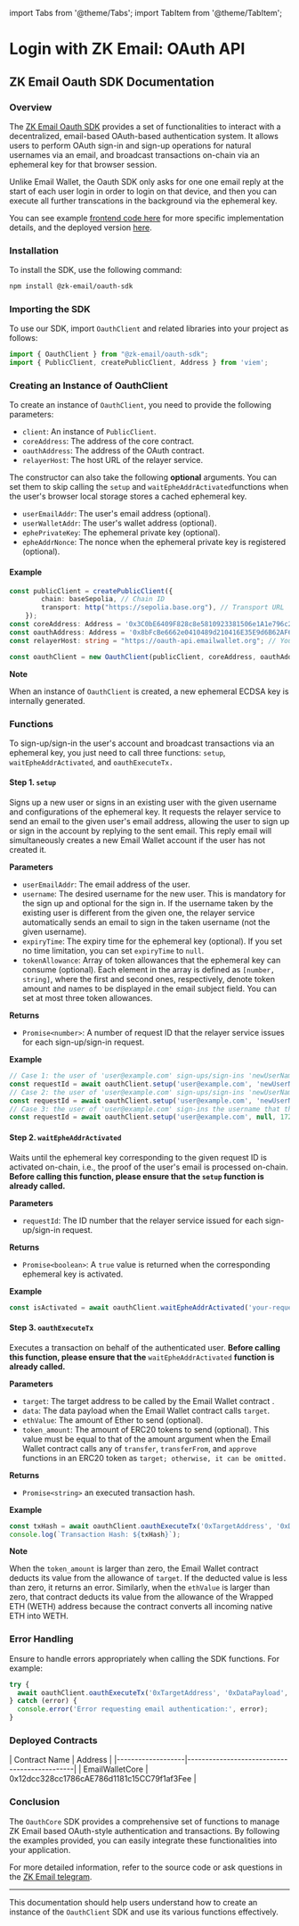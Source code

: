 import Tabs from '@theme/Tabs';
import TabItem from '@theme/TabItem';

# Login with ZK Email: OAuth API

## ZK Email Oauth SDK Documentation

### Overview

The [ZK Email Oauth SDK](https://www.npmjs.com/package/@zk-email/oauth-sdk) provides a set of functionalities to interact with a decentralized, email-based OAuth-based authentication system. It allows users to perform OAuth sign-in and sign-up operations for natural usernames via an email, and broadcast transactions on-chain via an ephemeral key for that browser session.

Unlike Email Wallet, the Oauth SDK only asks for one one email reply at the start of each user login in order to login on that device, and then you can execute all further transcations in the background via the ephemeral key.

You can see example [frontend code here](https://github.com/zkemail/oauth-demo-ui) for more specific implementation details, and the deployed version [here](https://oauth.emailwallet.org/).

### Installation

To install the SDK, use the following command:

```bash
npm install @zk-email/oauth-sdk
```

### Importing the SDK

To use our SDK, import `OauthClient` and related libraries into your project as follows:

```typescript
import { OauthClient } from "@zk-email/oauth-sdk";
import { PublicClient, createPublicClient, Address } from 'viem';
```

### Creating an Instance of OauthClient

To create an instance of `OauthClient`, you need to provide the following parameters:

* `client`: An instance of `PublicClient`.
* `coreAddress`: The address of the core contract.
* `oauthAddress`: The address of the OAuth contract.
* `relayerHost`: The host URL of the relayer service.

The constructor can also take the following **optional** arguments. You can set them to skip calling the `setup` and `waitEpheAddrActivated`functions when the user's browser local storage stores a cached ephemeral key.

* `userEmailAddr`: The user's email address (optional).
* `userWalletAddr`: The user's wallet address (optional).
* `ephePrivateKey`: The ephemeral private key (optional).
* `epheAddrNonce`: The nonce when the ephemeral private key is registered (optional).

#### Example

```typescript
const publicClient = createPublicClient({
        chain: baseSepolia, // Chain ID
        transport: http("https://sepolia.base.org"), // Transport URL
    });
const coreAddress: Address = '0x3C0bE6409F828c8e5810923381506e1A1e796c2F'; // Your core contract address. This prefilled default is already deployed on Base Sepolia
const oauthAddress: Address = '0x8bFcBe6662e0410489d210416E35E9d6B62AF659'; // Your OAuth core contract address, deployed on Base Sepolia
const relayerHost: string = "https://oauth-api.emailwallet.org"; // Your relayer host; this one is public and deployed on Base Sepolia

const oauthClient = new OauthClient(publicClient, coreAddress, oauthAddress, relayerHost);
```

**Note**

When an instance of `OauthClient` is created, a new ephemeral ECDSA key is internally generated.

### Functions

To sign-up/sign-in the user's account and broadcast transactions via an ephemeral key, you just need to call three functions: `setup`, `waitEpheAddrActivated`, and `oauthExecuteTx.`

#### Step 1. `setup`

Signs up a new user or signs in an existing user with the given username and configurations of the ephemeral key. It requests the relayer service to send an email to the given user's email address, allowing the user to sign up or sign in the account by replying to the sent email. This reply email will simultaneously creates a new Email Wallet account if the user has not created it.

**Parameters**

* `userEmailAddr`: The email address of the user.
* `username`: The desired username for the new user. This is mandatory for the sign up and optional for the sign in. If the username taken by the existing user is different from the given one, the relayer service automatically sends an email to sign in the taken  username (not the given username).
* `expiryTime`: The expiry time for the ephemeral key (optional). If you set no time limitation, you can set `expiryTime` to `null`.
* `tokenAllowance`: Array of token allowances that the ephemeral key can consume (optional). Each element in the array is defined as  `[number, string]`, where the first and second ones, respectively, denote token amount and names to be displayed in the email subject field. You can set at most three token allowances.

**Returns**

* `Promise<number>`: A number of request ID that the relayer service issues for each sign-up/sign-in request.

**Example**

```typescript
// Case 1: the user of 'user@example.com' sign-ups/sign-ins 'newUserName' and activates the ephemeral key forever with no token allowance. 
const requestId = await oauthClient.setup('user@example.com', 'newUserName', null, null);
// Case 2: the user of 'user@example.com' sign-ups/sign-ins 'newUserName' and activates the ephemeral key until timestamp '1720489011' with token allowances up to 3 ETH and 100 USDC. 
const requestId = await oauthClient.setup('user@example.com', 'newUserName', 1720489011, [[3, "ETH"], [100, "USDC"]]);
// Case 3: the user of 'user@example.com' sign-ins the username that the user already took and activates the ephemeral key until timestamp '1720489011' with token allowances up to 3 ETH and 100 USDC.
const requestId = await oauthClient.setup('user@example.com', null, 1720489011, [[3, "ETH"], [100, "USDC"]]);
```

#### Step 2. `waitEpheAddrActivated`

Waits until the ephemeral key corresponding to the given request ID is activated on-chain, i.e., the proof of the user's email is processed on-chain. **Before calling this function, please ensure that the `setup` function is already called.**

**Parameters**

* `requestId`: The ID number that the relayer service issued for each sign-up/sign-in request.

**Returns**

* `Promise<boolean>`: A `true` value is returned when the corresponding ephemeral key is activated.

**Example**

```typescript
const isActivated = await oauthClient.waitEpheAddrActivated('your-request-id');
```

#### Step 3. `oauthExecuteTx`

Executes a transaction on behalf of the authenticated user. **Before calling this function, please ensure that the** `waitEpheAddrActivated` **function is already called.**

**Parameters**

* `target`: The target address to be called by the Email Wallet contract .
* `data`: The data payload when the Email Wallet contract calls `target`.
* `ethValue`: The amount of Ether to send (optional).
* `token_amount`: The amount of ERC20 tokens to send (optional). This value must be equal to that of the amount argument when the Email Wallet contract calls any of `transfer`, `transferFrom`, and `approve` functions in an ERC20 token as `target; otherwise, it can be omitted.`

**Returns**

* `Promise<string>` an executed transaction hash.

**Example**

```typescript
const txHash = await oauthClient.oauthExecuteTx('0xTargetAddress', '0xDataPayload', null, null);
console.log(`Transaction Hash: ${txHash}`);
```

**Note**

When the `token_amount` is larger than zero, the Email Wallet contract deducts its value from the allowance of `target`. If the deducted value is less than zero, it returns an error. Similarly, when the `ethValue` is larger than zero, that contract deducts its value from the allowance of the Wrapped ETH (WETH) address because the contract converts all incoming native ETH into WETH.

### Error Handling

Ensure to handle errors appropriately when calling the SDK functions. For example:

```typescript
try {
  await oauthClient.oauthExecuteTx('0xTargetAddress', '0xDataPayload', null, null);
} catch (error) {
  console.error('Error requesting email authentication:', error);
}
```

### Deployed Contracts

<Tabs>
  <TabItem value="base-sepolia" label="Base Sepolia">
| Contract Name     | Address                                      |
|-------------------|----------------------------------------------|
| EmailWalletCore   | 0x12dcc328cc1786cAE786d1181c15CC79f1af3Fee   |
  </TabItem>
</Tabs>

### Conclusion

The `OauthCore` SDK provides a comprehensive set of functions to manage ZK Email based OAuth-style authentication and transactions. By following the examples provided, you can easily integrate these functionalities into your application.

For more detailed information, refer to the source code or ask questions in the [ZK Email telegram](https://t.me/zkemail).

***

This documentation should help users understand how to create an instance of the `OauthClient` SDK and use its various functions effectively.

